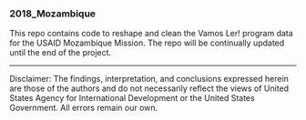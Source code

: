 ### 2018_Mozambique  

This repo contains code to reshape and clean the Vamos Ler! program data for the USAID Mozambique Mission. The repo will be continually updated until the end of the project.


---  
Disclaimer: The findings, interpretation, and conclusions expressed herein are those of the authors and do not necessarily reflect the views of United States Agency for International Development or the United States Government. All errors remain our own.
